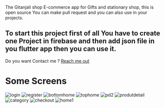 

The Gitanjali shop E-commerce app for Gifts and stationary shop, this is open source You can make pull request and you can also use in your projects.

## To start this project first of all You have to create one Project in firebase and then add json file in you flutter app then you can use it.
 

Do you want Contact me ? [Reach me out](https://www.linkedin.com/in/amit-singh-023055193/)

# Some Screens 
![login](https://user-images.githubusercontent.com/57305134/104007139-7f405480-51cd-11eb-9187-3f98d3e9a50f.jpg)
![register](https://user-images.githubusercontent.com/57305134/104007163-85363580-51cd-11eb-8651-9c6ec48dc8be.jpg)
![bottomhome](https://user-images.githubusercontent.com/57305134/104007167-88312600-51cd-11eb-86ca-6d88161f85b7.jpg)
![tophome](https://user-images.githubusercontent.com/57305134/104007192-93845180-51cd-11eb-9181-1ff021f4b5c1.jpg)
![pd2](https://user-images.githubusercontent.com/57305134/104007197-95e6ab80-51cd-11eb-9887-116ba2b882f2.jpg)
![produtdetail](https://user-images.githubusercontent.com/57305134/104007208-9b43f600-51cd-11eb-8d15-9c0d03f2c90c.jpg)
![category](https://user-images.githubusercontent.com/57305134/104007212-9d0db980-51cd-11eb-8d70-7429da1525c8.jpg)
![checkout](https://user-images.githubusercontent.com/57305134/104007216-9e3ee680-51cd-11eb-8eee-5d85228e3c5b.jpg)
![home1](https://user-images.githubusercontent.com/57305134/104007220-9f701380-51cd-11eb-9a6a-199764cd6bed.jpg)
